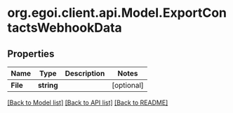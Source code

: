
# org.egoi.client.api.Model.ExportContactsWebhookData

## Properties

Name | Type | Description | Notes
------------ | ------------- | ------------- | -------------
**File** | **string** |  | [optional] 

[[Back to Model list]](../README.md#documentation-for-models)
[[Back to API list]](../README.md#documentation-for-api-endpoints)
[[Back to README]](../README.md)

